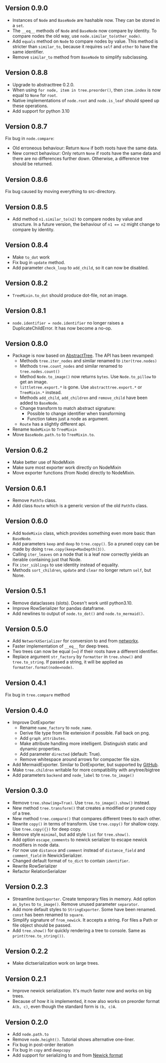 ## Version 0.9.0 ##

- Instances of `Node` and `BaseNode` are hashable now. They can be stored in a `set`.
- The `__eq__` methods of `Node` and `BaseNode` now compare by identity.
  To compare nodes the old way, use `node.similar_to(other_node)`.
- Add `equals` method on `Node` to compare nodes by value.
  This method is stricter than `similar_to`, because it requires `self` and `other` to have the same identifier.
- Remove `similar_to` method from `BaseNode` to simplify subclassing.

## Version 0.8.8 ##

- Upgrade to abstracttree 0.2.0.
- When using `for node, item in tree.preorder()`, then `item.index` is now equal to `None` for `root`.
- Native implementations of `node.root` and `node.is_leaf` should speed up these operations.
- Add support for python 3.10

## Version 0.8.7 ##

Fix bug in `node.compare`:
- Old erroneous behaviour: Return `None` if both roots have the same data.
- New correct behaviour: Only return `None` if roots have the same data and there are no differences further down.
  Otherwise, a difference tree should be returned.

## Version 0.8.6 ##

Fix bug caused by moving everything to src-directory.

## Version 0.8.5 ##
- Add method `n1.similar_to(n2)` to compare nodes by value and structure.
  In a future version, the behaviour of `n1 == n2` might change to compare by identity.

## Version 0.8.4 ##
- Make `to_dot` work
- Fix bug in `update` method.
- Add parameter `check_loop` to `add_child`, so it can now be disabled.

## Version 0.8.2 ##
- `TreeMixin.to_dot` should produce dot-file, not an image.

## Version 0.8.1 ##
- `node.identifier = node.identifier` no longer raises a DuplicateChildError.
  It has now become a no-op.

## Version 0.8.0 ##
- Package is now based on [AbstractTree](https://github.com/lverweijen/AbstractTree).
  The API has been revamped:
  - Methods `tree.iter_nodes` and similar renamed to `iter(tree.nodes)`
  - Methods `tree.count_nodes` and similar renamed to `tree.nodes.count()`
  - Method `Node.to_image()` now returns `bytes`. Use `Node.to_pillow` to get an image.
  - `littletree.export.*` is gone. Use `abstracttree.export.*` or `TreeMixin.*` instead.
  - Methods `add_child`, `add_children` and `remove_child` have been added to `BaseNode`.
  - Change transform to match abstract signature:
    - Possible to change identifier when transforming
    - Function takes just a node as argument.
  - `Route` has a slightly different api.
- Rename `NodeMixin` to `TreeMixin`
- Move `BaseNode.path.to` to `TreeMixin.to`.

## Version 0.6.2 ##
- Make better use of NodeMixin
- Make sure most exporter work directly on NodeMixin
- Move exporter functions (from Node) directly to NodeMixin.

## Version 0.6.1 ##
- Remove `PathTo` class.
- Add class `Route` which is a generic version of the old `PathTo` class.

## Version 0.6.0 ##
- Add `NodeMixin` class, which provides something even more basic than `BaseNode`.
- Add parameters `keep` and `deep` to `tree.copy()`.
  So a pruned copy can be made by doing `tree.copy(keep=MaxDepth(3))`.
- Calling `iter_leaves` on a node that is a leaf
  now correctly yields an iterable containing just that Node.
- Fix `iter_siblings` to use identity instead of equality.
- Methods `sort_children`, `update` and `clear` no longer return `self`, but None.

## Version 0.5.1 ##
- Remove dataclasses (slots). Doesn't work until python3.10.
- Improve RowSerializer for pandas dataframe.
- Add newlines to output of `node.to_dot()` and `node.to_mermaid()`.

## Version 0.5.0 ##
- Add `NetworkXSerializer` for conversion to and from [networkx](https://networkx.org/).
- Faster implementation of `__eq__` for deep trees.
- Two trees can now be equal (`==`) if their roots have a different identifier. 
- Replace argument `str_factory` by `formatter` in `tree.show()` and `tree.to_string`.
  If passed a string, it will be applied as `formatter.format(node=node)`.

## Version 0.4.1 ##
Fix bug in `tree.compare` method

## Version 0.4.0 ##
- Improve DotExporter
  - Rename `name_factory` to `node_name`.
  - Derive file type from file extension if possible. Fall back on png.
  - Add `graph_attributes`.
  - Make attribute handling more intelligent. Distinguish static and dynamic properties.
  - Add parameter `directed` (default: True).
  - Remove whitespace around arrows for compacter file size.
- Add MermaidExporter. Similar to DotExporter, but supported by [GitHub](https://docs.github.com/en/get-started/writing-on-github/working-with-advanced-formatting/creating-diagrams).
- Make `tree.children` writable for more compatibility with anytree/bigtree
- Add parameters `backend` and `node_label` to `tree.to_image()`

## Version 0.3.0 ##
- Remove `tree.show(img=True)`. Use `tree.to_image().show()` instead.
- New method `tree.transform()` that creates a modified or pruned copy of a tree.
- New method `tree.compare()` that compares different trees to each other.
- Rewrite `copy()` in terms of transform.
  Use `tree.copy()` for shallow copy.
  Use `tree.copy({})` for deep copy.
- Remove style `minimal`, but add style `list` for `tree.show()`.
- Add option `escape_comments` to newick serializer to escape newick modifiers in node data.
- For now use `distance` and `comment` instead of `distance_field` and `comment_field` in NewickSerializer.
- Changed default format of `to_dict` to contain `identifier`.
- Rewrite RowSerializer
- Refactor RelationSerializer

## Version 0.2.3 ##
- Streamline `DotExporter`.
  Create temporary files in memory.
  Add option `as_bytes` to `to_image()`.
  Remove unused parameter `separator`.
- Add more default styles to `StringExporter`.
  Some have been renamed. `const` has been renamed to `square`.
- Simplify signature of `from_newick`. It accepts a string.
  For files a Path or file object should be passed.
- Add `tree.show()` for quickly rendering a tree to console.
  Same as `print(tree.to_string())`.

## Version 0.2.2 ##
- Make dictserialization work on large trees.

## Version 0.2.1 ##
- Improve newick serialization. It's much faster now and works on big trees.
- Because of how it is implemented, it now also works on preorder format `A(b, c)`, even though the standard form is `(b, c)A`.

## Version 0.2.0 ##
- Add `node.path.to`
- Remove `node.height()`. Tutorial shows alternative one-liner.
- Fix bug in post-order iteration
- Fix bug in `copy` and `deepcopy`
- Add support for serializing to and from [Newick format](https://evolution.genetics.washington.edu/phylip/newicktree.html)
 
